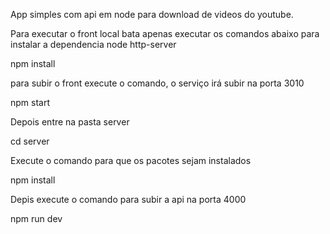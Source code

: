 App simples com api em node para download de videos do youtube.

Para executar o front local bata apenas executar os comandos abaixo para instalar a dependencia node http-server

npm install

para subir o front execute o comando, o serviço irá subir na porta 3010

npm start

Depois entre na pasta server

cd server

Execute o comando para que os pacotes sejam instalados

npm install

Depis execute o comando para subir a api na porta 4000

npm run dev 
